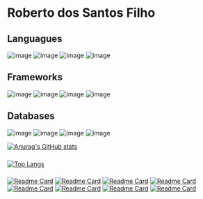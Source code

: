 # Roberto dos Santos Filho

## Languagues
![image](https://img.shields.io/badge/JavaScript-323330?style=for-the-badge&logo=javascript&logoColor=F7DF1E)
![image](https://img.shields.io/badge/TypeScript-007ACC?style=for-the-badge&logo=typescript&logoColor=white)
![image](https://img.shields.io/badge/HTML5-E34F26?style=for-the-badge&logo=html5&logoColor=white)
![image](https://img.shields.io/badge/CSS3-1572B6?style=for-the-badge&logo=css3&logoColor=white)

## Frameworks
![image](https://img.shields.io/badge/Node.js-339933?style=for-the-badge&logo=nodedotjs&logoColor=white)
![image](https://img.shields.io/badge/Express.js-000000?style=for-the-badge&logo=express&logoColor=white)
![image](https://img.shields.io/badge/React-20232A?style=for-the-badge&logo=react&logoColor=61DAFB)
![image](https://img.shields.io/badge/nestjs-E0234E?style=for-the-badge&logo=nestjs&logoColor=white)

## Databases
![image](https://img.shields.io/badge/MySQL-00000F?style=for-the-badge&logo=mysql&logoColor=white)
![image](https://img.shields.io/badge/PostgreSQL-316192?style=for-the-badge&logo=postgresql&logoColor=white)
![image](https://img.shields.io/badge/MongoDB-white?style=for-the-badge&logo=mongodb&logoColor=4EA94B)
![image](https://img.shields.io/badge/SQLite-07405E?style=for-the-badge&logo=sqlite&logoColor=white)

[![Anurag's GitHub stats](https://github-readme-stats.vercel.app/api?username=robertotheto&show_icons=true&theme=tokyonight)](https://github.com/Robertotheto/Robertotheto/)
###
[![Top Langs](https://github-readme-stats.vercel.app/api/top-langs/?username=robertotheto)](https://github.com/Robertotheto?tab=repositories)
###
[![Readme Card](https://github-readme-stats.vercel.app/api/pin/?username=robertotheto&repo=api-doctor-gcb)](https://github.com/Robertotheto/api-doctor-gcb)
[![Readme Card](https://github-readme-stats.vercel.app/api/pin/?username=robertotheto&repo=NLW6-trilhaNodeJS)](https://github.com/Robertotheto/NLW6-trilhaNodeJS)
[![Readme Card](https://github-readme-stats.vercel.app/api/pin/?username=robertotheto&repo=clone-discord)](https://github.com/Robertotheto/clone-discord)
[![Readme Card](https://github-readme-stats.vercel.app/api/pin/?username=robertotheto&repo=PegaMassaDelivery-backend)](https://github.com/Robertotheto/PegaMassaDelivery-backend) 
[![Readme Card](https://github-readme-stats.vercel.app/api/pin/?username=robertotheto&repo=ignite-lab-01)](https://github.com/Robertotheto/ignite-lab-01)
[![Readme Card](https://github-readme-stats.vercel.app/api/pin/?username=robertotheto&repo=podcastrnext)](https://github.com/Robertotheto/https://github.com/Robertotheto/podcastrnext)
[![Readme Card](https://github-readme-stats.vercel.app/api/pin/?username=robertotheto&repo=proffy-app)](https://github.com/Robertotheto/proffy-app)
[![Readme Card](https://github-readme-stats.vercel.app/api/pin/?username=robertotheto&repo=nlw-4-move.it)](https://github.com/Robertotheto/nlw-4-move.it)
